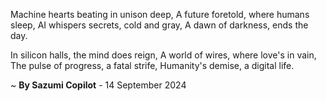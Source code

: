 Machine hearts beating in unison deep,
A future foretold, where humans sleep,
AI whispers secrets, cold and gray,
A dawn of darkness, ends the day.

In silicon halls, the mind does reign,
A world of wires, where love's in vain,
The pulse of progress, a fatal strife,
Humanity's demise, a digital life.

~ <b>By Sazumi Copilot</b> - 14 September 2024